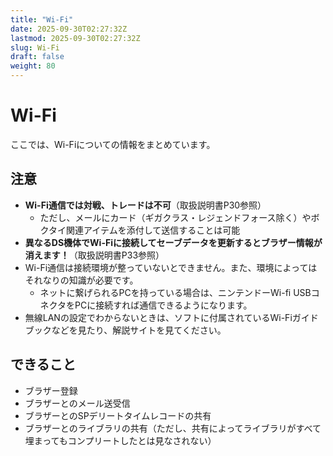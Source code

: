 ```yaml
---
title: "Wi-Fi"
date: 2025-09-30T02:27:32Z
lastmod: 2025-09-30T02:27:32Z
slug: Wi-Fi
draft: false
weight: 80
---
```


# Wi-Fi
ここでは、Wi-Fiについての情報をまとめています。

## 注意
- **Wi-Fi通信では対戦、トレードは不可**（取扱説明書P30参照）
  - ただし、メールにカード（ギガクラス・レジェンドフォース除く）やボクタイ関連アイテムを添付して送信することは可能
- **異なるDS機体でWi-Fiに接続してセーブデータを更新するとブラザー情報が消えます！**（取扱説明書P33参照）
- Wi-Fi通信は接続環境が整っていないとできません。また、環境によってはそれなりの知識が必要です。
  - ネットに繋げられるPCを持っている場合は、ニンテンドーWi-fi USBコネクタをPCに接続すれば通信できるようになります。
- 無線LANの設定でわからないときは、ソフトに付属されているWi-Fiガイドブックなどを見たり、解説サイトを見てください。

## できること
- ブラザー登録
- ブラザーとのメール送受信
- ブラザーとのSPデリートタイムレコードの共有
- ブラザーとのライブラリの共有（ただし、共有によってライブラリがすべて埋まってもコンプリートしたとは見なされない）
